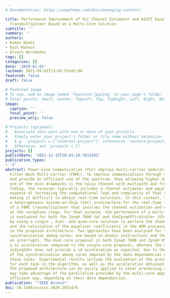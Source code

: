 ```yaml
---
# Documentation: https://wowchemy.com/docs/managing-content/

title: Performance Improvement of PLC Channel Estimator and ASCET Equalizer in a FBMC
  Transmultiplexer Based on a Multi-Core Solution
subtitle: ''
summary: ''
authors:
- Rubén Nieto
- Raúl Mateos
- Álvaro Hernández
tags: []
categories: []
date: '2020-01-01'
lastmod: 2021-09-02T13:45:53+02:00
featured: false
draft: false

# Featured image
# To use, add an image named `featured.jpg/png` to your page's folder.
# Focal points: Smart, Center, TopLeft, Top, TopRight, Left, Right, BottomLeft, Bottom, BottomRight.
image:
  caption: ''
  focal_point: ''
  preview_only: false

# Projects (optional).
#   Associate this post with one or more of your projects.
#   Simply enter your project's folder or file name without extension.
#   E.g. `projects = ["internal-project"]` references `content/project/deep-learning/index.md`.
#   Otherwise, set `projects = []`.
projects: []
publishDate: '2021-12-15T10:41:29.761539Z'
publication_types:
- '2'
abstract: Power-Line Communication (PLC) employs multi-carrier modulations, such as
  Filter-Bank Multi-Carrier (FBMC), to improve communications through the PLC channel
  and provide an efficient use of the spectrum, thus allowing higher data rates. Since
  one of the main drawbacks is the noisy channel with multipath and frequency-selective
  fading, the receiver typically includes a channel estimator and equalizer, at the
  expense of increasing the computational load and complexity of that receiver and
  making it difficult to obtain real-time solutions. In this context, this work proposes
  a heterogeneous System-on-Chip (SoC) architecture for the real-time implementation
  of a FBMC transmultiplexer that involves the channel estimation and equalization
  at the reception stage. For that purpose, the performance of a multi-core approach
  is evaluated for both the Zynq® 7000 SoC and theZynq®UltraScale+ (US+) devices,
  by using a single-, dual- and quad-core solution to perform the channel estimation
  and the calculation of the equalizer coefficients in the ARM processor available
  in the proposed architecture. Two approaches have been analysed for the necessary
  synchronization among cores; one based on atomic instructions and the other one
  on interrupts. The dual-core proposal in both Zynq® 7000 and Zynq® US+ provides
  a x2 acceleration compared to the single-core proposal, whereas the quad-core one
  inZynq®US+ does not provide a x4 acceleration as expected, due to the timing overheads
  of the synchronization among cores imposed by the data dependencies existing in
  these tasks. Experimental results include the evaluation of the processing times
  for each task in the algorithm, as well as the acceleration obtained by each proposal.
  The proposed architecture can be easily applied to other processing algorithms that
  may take advantage of the parallelism provided by the multi-core approach in a more
  efficient way, depending on their data dependencies.
publication: '*IEEE Access*'
doi: 10.1109/access.2020.3031476
---
```


